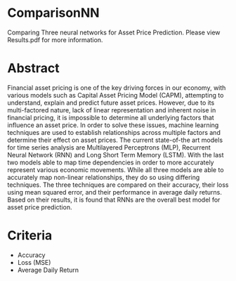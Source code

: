 # ComparisonNN
Comparing Three neural networks for Asset Price Prediction. Please view Results.pdf for more information.

# Abstract 
Financial asset pricing is one of the key driving forces in our economy, with various models such
as Capital Asset Pricing Model (CAPM), attempting to understand, explain and predict future asset
prices. However, due to its multi-factored nature, lack of linear representation and inherent noise in
financial pricing, it is impossible to determine all underlying factors that influence an asset price. In
order to solve these issues, machine learning techniques are used to establish relationships across
multiple factors and determine their effect on asset prices. The current state-of-the art models for
time series analysis are Multilayered Perceptrons (MLP), Recurrent Neural Network (RNN) and
Long Short Term Memory (LSTM). With the last two models able to map time dependencies in
order to more accurately represent various economic movements. While all three models are able to
accurately map non-linear relationships, they do so using differing techniques. The three techniques
are compared on their accuracy, their loss using mean squared error, and their performance in average
daily returns. Based on their results, it is found that RNNs are the overall best model for asset price
prediction.

# Criteria 
- Accuracy
- Loss (MSE)
- Average Daily Return
